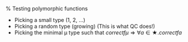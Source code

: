 % Testing polymorphic functions


* Picking a small type (1, 2, ...)
* Picking a random type (growing) (This is what QC does!)
* Picking the minimal μ type such that  $correct f μ ⇒ ∀ a ∈ ★. correct f a$


